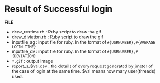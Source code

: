# Result of Successful login

**FILE**
  * draw_restime.rb : Ruby script to draw the gif
  * draw_diviation.rb : Ruby script to draw the gif
  * inputfile_ag : input file for ruby. In the format of `#{USRNUMBER},#{AVERAGE LOGIN TIME}`
  * inputfile_dv : input file for ruby. In the format of `#{USRNUMBER},#{DEVIATION}`
  * `*.gif` : output image
  * report_s_$val.csv : the details of every request generated by jmeter of the case of login at the same time. $val means how many user(threads) used.
